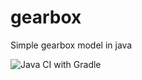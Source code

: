 # gearbox
Simple gearbox model in java

![Java CI with Gradle](https://github.com/jungkarol/gearbox/workflows/Java%20CI%20with%20Gradle/badge.svg)
